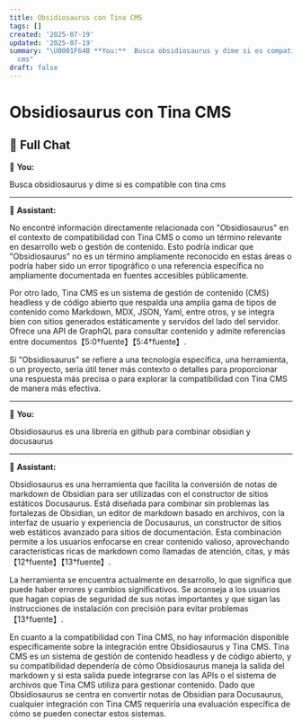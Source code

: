 ```yaml
---
title: Obsidiosaurus con Tina CMS
tags: []
created: '2025-07-19'
updated: '2025-07-19'
summary: "\U0001F64B **You:**  Busca obsidiosaurus y dime si es compatible con  tina
  cms"
draft: false
---
```


# Obsidiosaurus con Tina CMS

## 🧠 Full Chat

🙋 **You:**

Busca obsidiosaurus y dime si es compatible con  tina cms

---

🤖 **Assistant:**

No encontré información directamente relacionada con "Obsidiosaurus" en el contexto de compatibilidad con Tina CMS o como un término relevante en desarrollo web o gestión de contenido. Esto podría indicar que "Obsidiosaurus" no es un término ampliamente reconocido en estas áreas o podría haber sido un error tipográfico o una referencia específica no ampliamente documentada en fuentes accesibles públicamente.

Por otro lado, Tina CMS es un sistema de gestión de contenido (CMS) headless y de código abierto que respalda una amplia gama de tipos de contenido como Markdown, MDX, JSON, Yaml, entre otros, y se integra bien con sitios generados estáticamente y servidos del lado del servidor. Ofrece una API de GraphQL para consultar contenido y admite referencias entre documentos【5:0†fuente】【5:4†fuente】.

Si "Obsidiosaurus" se refiere a una tecnología específica, una herramienta, o un proyecto, sería útil tener más contexto o detalles para proporcionar una respuesta más precisa o para explorar la compatibilidad con Tina CMS de manera más efectiva.

---

🙋 **You:**

Obsidiosaurus es una librería en github para combinar obsidian y docusaurus

---

🤖 **Assistant:**

Obsidiosaurus es una herramienta que facilita la conversión de notas de markdown de Obsidian para ser utilizadas con el constructor de sitios estáticos Docusaurus. Está diseñada para combinar sin problemas las fortalezas de Obsidian, un editor de markdown basado en archivos, con la interfaz de usuario y experiencia de Docusaurus, un constructor de sitios web estáticos avanzado para sitios de documentación. Esta combinación permite a los usuarios enfocarse en crear contenido valioso, aprovechando características ricas de markdown como llamadas de atención, citas, y más【12†fuente】【13†fuente】.

La herramienta se encuentra actualmente en desarrollo, lo que significa que puede haber errores y cambios significativos. Se aconseja a los usuarios que hagan copias de seguridad de sus notas importantes y que sigan las instrucciones de instalación con precisión para evitar problemas【13†fuente】.

En cuanto a la compatibilidad con Tina CMS, no hay información disponible específicamente sobre la integración entre Obsidiosaurus y Tina CMS. Tina CMS es un sistema de gestión de contenido headless y de código abierto, y su compatibilidad dependería de cómo Obsidiosaurus maneja la salida del markdown y si esta salida puede integrarse con las APIs o el sistema de archivos que Tina CMS utiliza para gestionar contenido. Dado que Obsidiosaurus se centra en convertir notas de Obsidian para Docusaurus, cualquier integración con Tina CMS requeriría una evaluación específica de cómo se pueden conectar estos sistemas.
